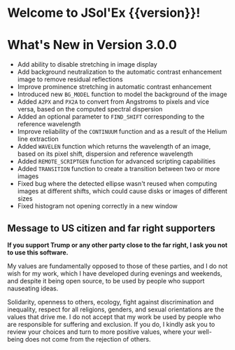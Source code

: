 # Welcome to JSol'Ex {{version}}!

# What's New in Version 3.0.0

- Add ability to disable stretching in image display
- Add background neutralization to the automatic contrast enhancement image to remove residual reflections
- Improve prominence stretching in automatic contrast enhancement
- Introduced new `BG_MODEL` function to model the background of the image
- Added `A2PX` and `PX2A` to convert from Angstroms to pixels and vice versa, based on the computed spectral dispersion
- Added an optional parameter to `FIND_SHIFT` corresponding to the reference wavelength
- Improve reliability of the `CONTINUUM` function and as a result of the Helium line extraction
- Added `WAVELEN` function which returns the wavelength of an image, based on its pixel shift, dispersion and reference wavelength
- Added `REMOTE_SCRIPTGEN` function for advanced scripting capabilities
- Added `TRANSITION` function to create a transition between two or more images
- Fixed bug where the detected ellipse wasn't reused when computing images at different shifts, which could cause disks or images of different sizes
- Fixed histogram not opening correctly in a new window

## Message to US citizen and far right supporters

**If you support Trump or any other party close to the far right, I ask you not to use this software.**

My values are fundamentally opposed to those of these parties, and I do not wish for my work, which I have developed during evenings and weekends, and despite it being open source, to be used by people who support nauseating ideas.

Solidarity, openness to others, ecology, fight against discrimination and inequality, respect for all religions, genders, and sexual orientations are the values that drive me.
I do not accept that my work be used by people who are responsible for suffering and exclusion.
If you do, I kindly ask you to review your choices and turn to more positive values, where your well-being does not come from the rejection of others.
